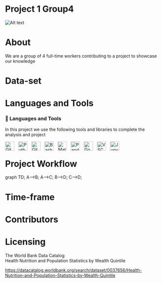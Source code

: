 # Project 1 Group4

![Alt text](Project_1 _ _ _Group_4.png)

# About

We are a group of 4 full-time workers contributing to a project to showcase our knowledge<br>


# Data-set 


# Languages and Tools 

### 🧰 Languages and Tools

In this project we use the following tools and libraries to complete the analysis and project

<img align="left" alt="Git" width="30px" style="padding-right:10px;" src="https://cdn.jsdelivr.net/gh/devicons/devicon/icons/git/git-original.svg" />
<img align="left" alt="Python" width="30px" style="padding-right:10px;" src="https://cdn.jsdelivr.net/gh/devicons/devicon/icons/python/python-plain.svg" />
<img align="left" alt="GitHub" width="30px" style="padding-right:10px;" src="https://cdn.jsdelivr.net/gh/devicons/devicon/icons/github/github-original.svg" />
<img align="left" alt="Bash" width="30px" style="padding-right:10px;" src="https://cdn.jsdelivr.net/gh/devicons/devicon/icons/bash/bash-original.svg" />
<img align="left" alt="Matplotlib" width="30px" style="padding-right:10px;" src="https://seeklogo.com/images/M/matplotlib-logo-7676870AC0-seeklogo.com.png" />
<img align="left" alt="Pandas" width="30px" style="padding-right:10px;" src="https://cdn.jsdelivr.net/gh/devicons/devicon/icons/pandas/pandas-original-wordmark.svg" />
<img align="left" alt="Google" width="30px" style="padding-right:10px;" src="https://cdn.jsdelivr.net/gh/devicons/devicon/icons/google/google-original-wordmark.svg" />
<img align="left" alt="VSCode" width="30px" style="padding-right:10px;" src="https://cdn.jsdelivr.net/gh/devicons/devicon/icons/vscode/vscode-original.svg" />
<img align="left" alt="Jupyter" width="30px" style="padding-right:10px;" src="https://cdn.jsdelivr.net/gh/devicons/devicon/icons/jupyter/jupyter-original-wordmark.svg" />
<br />

#


# Project Workflow 

graph TD;
    A-->B;
    A-->C;
    B-->D;
    C-->D;



# Time-frame



# Contributors 


# Licensing
The World Bank Data Catalog <br>
Health Nutrition and Population Statistics by Wealth Quintile

https://datacatalog.worldbank.org/search/dataset/0037656/Health-Nutrition-and-Population-Statistics-by-Wealth-Quintile



